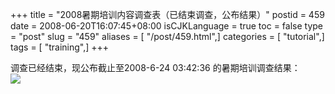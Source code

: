 +++
title = "2008暑期培训内容调查表（已结束调查，公布结果）"
postid = 459
date = 2008-06-20T16:07:45+08:00
isCJKLanguage = true
toc = false
type = "post"
slug = "459"
aliases = [ "/post/459.html",]
categories = [ "tutorial",]
tags = [ "training",]
+++


调查已经结束，现公布截止至2008-6-24 03:42:36 的暑期培训调查结果：  
![](/uploads/2008/06/peixun.png)

